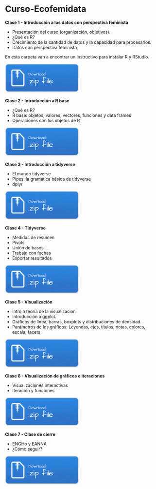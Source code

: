 # Curso-Ecofemidata

__Clase 1 - Introducción a los datos con perspectiva feminista__

 + Presentación del curso (organización, objetivos). 
 + ¿Qué es R?
 + Crecimiento de la cantidad de datos y la capacidad para procesarlos.
 + Datos con perspectiva feminista

En esta carpeta van a encontrar un instructivo para instalar R y RStudio.

[![](img/Download.png)](clase1.rar)

__Clase 2 - Introducción a R base__

 + ¿Qué es R? 
 + R base: objetos, valores, vectores, funciones y data frames
 + Operaciones con los objetos de R


[![](img/Download.png)](clase2.rar)

__Clase 3 - Introducción a tidyverse__

 + El mundo tidyverse
 + Pipes: la gramática básica de tidyverse
 + dplyr 

[![](img/Download.png)](clase3.rar)

__Clase 4 - Tidyverse__

 + Medidas de resumen
 + Pivots 
 + Unión de bases
 + Trabajo con fechas
 + Exportar resultados 

[![](img/Download.png)](clase4.rar)

__Clase 5 - Visualización__

 + Intro a teoría de la visualización
 + Introducción a ggplot.  
 + Gráficos de línea, barras, boxplots y distribuciones de densidad. 
 + Parámetros de los gráficos: Leyendas, ejes, títulos, notas, colores, escala, facets

[![](img/Download.png)](clase5.rar)

__Clase 6 - Visualización de gráficos e iteraciones__

 + Visualizaciones interactivas
 + Iteración y funciones

[![](img/Download.png)](clase6.rar)

__Clase 7 - Clase de cierre__

 + ENGHo y EANNA
 + ¿Cómo seguir?


[![](img/Download.png)](clase7.rar)